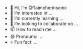 - 👋 Hi, I’m @Taimcherinsonic
- 👀 I’m interested in ...
- 🌱 I’m currently learning ...
- 💞️ I’m looking to collaborate on ...
- 📫 How to reach me ...
- 😄 Pronouns: ...
- ⚡ Fun fact: ...

<!---
Taimcherinsonic/Taimcherinsonic is a ✨ special ✨ repository because its `README.md` (this file) appears on your GitHub profile.
You can click the Preview link to take a look at your changes.
--->
